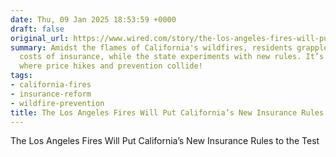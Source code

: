 ```yaml
---
date: Thu, 09 Jan 2025 18:53:59 +0000
draft: false
original_url: https://www.wired.com/story/the-los-angeles-fires-will-put-californias-new-insurance-rules-to-the-test/
summary: Amidst the flames of California's wildfires, residents grapple with the high
  costs of insurance, while the state experiments with new rules. It’s a fiery dilemma
  where price hikes and prevention collide!
tags:
- california-fires
- insurance-reform
- wildfire-prevention
title: The Los Angeles Fires Will Put California’s New Insurance Rules to the Test
---
```


The Los Angeles Fires Will Put California’s New Insurance Rules to the Test